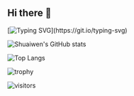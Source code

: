 ## Hi there 👋

<!--
**Shuaiwen-Cui/Shuaiwen-Cui** is a ✨ _special_ ✨ repository because its `README.md` (this file) appears on your GitHub profile.

Here are some ideas to get you started:

- 🔭 I’m currently working on ...
- 🌱 I’m currently learning ...
- 👯 I’m looking to collaborate on ...
- 🤔 I’m looking for help with ...
- 💬 Ask me about ...
- 📫 How to reach me: ...
- 😄 Pronouns: ...
- ⚡ Fun fact: ...
-->

[![Typing SVG](https://readme-typing-svg.herokuapp.com?font=Times&duration=3000&pause=1000&color=000000&width=435&lines=Welcome+to+Shuaiwen's+Github!)](https://git.io/typing-svg)

![Shuaiwen's GitHub stats](https://github-readme-stats.vercel.app/api?username=Shuaiwen-Cui)

![Top Langs](https://github-readme-stats.vercel.app/api/top-langs/?username=Shuaiwen-Cui)

![trophy](https://github-profile-trophy.vercel.app/?username=Shuaiwen-Cui)

![visitors](https://visitor-badge.glitch.me/badge?page_id=page.id&left_color=green&right_color=red)

